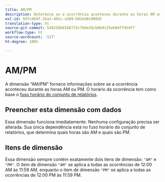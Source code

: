 ```yaml
---
title: AM/PM
description: Determina se a ocorrência aconteceu durante as horas AM ou PM.
exl-id: 93fcdb9f-2ba3-402c-a389-b02ed8c990d2
translation-type: ht
source-git-commit: 549258b0168733c7b0e28cb8b9125e68dffd5df7
workflow-type: ht
source-wordcount: '117'
ht-degree: 100%

---
```


# AM/PM

A dimensão “AM/PM” fornece informações sobre se a ocorrência aconteceu durante as horas AM ou PM. O horário da ocorrência tem como base o [fuso horário do conjunto de relatórios](/help/admin/admin/general-acct-settings-admin.md).

## Preencher esta dimensão com dados

Essa dimensão funciona imediatamente. Nenhuma configuração precisa ser alterada. Sua única dependência está no fuso horário do conjunto de relatórios, que determina quais horas são AM e quais são PM.

## Itens de dimensão

Essa dimensão sempre contém exatamente dois itens de dimensão: `"AM"` e `"PM"`. O item de dimensão `"AM"` se aplica a todas as ocorrências de 12:00 AM às 11:59 AM, enquanto o item de dimensão `"PM"` se aplica a todas as ocorrências de 12:00 PM às 11:59 PM.
